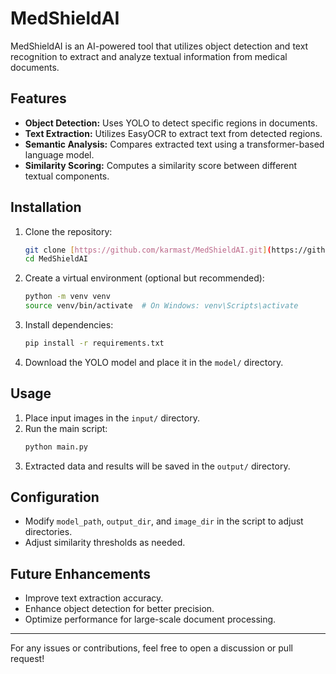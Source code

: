 # MedShieldAI
MedShieldAI is an AI-powered tool that utilizes object detection and text recognition to extract and analyze textual information from medical documents.


## Features
- **Object Detection:** Uses YOLO to detect specific regions in documents.
- **Text Extraction:** Utilizes EasyOCR to extract text from detected regions.
- **Semantic Analysis:** Compares extracted text using a transformer-based language model.
- **Similarity Scoring:** Computes a similarity score between different textual components.

## Installation

1. Clone the repository:
   ```sh
   git clone [https://github.com/karmast/MedShieldAI.git](https://github.com/Karmast/MedShieldAI.git)
   cd MedShieldAI
   ```
2. Create a virtual environment (optional but recommended):
   ```sh
   python -m venv venv
   source venv/bin/activate  # On Windows: venv\Scripts\activate
   ```
3. Install dependencies:
   ```sh
   pip install -r requirements.txt
   ```
4. Download the YOLO model and place it in the `model/` directory.

## Usage

1. Place input images in the `input/` directory.
2. Run the main script:
   ```sh
   python main.py
   ```
3. Extracted data and results will be saved in the `output/` directory.

## Configuration
- Modify `model_path`, `output_dir`, and `image_dir` in the script to adjust directories.
- Adjust similarity thresholds as needed.

## Future Enhancements
- Improve text extraction accuracy.
- Enhance object detection for better precision.
- Optimize performance for large-scale document processing.

---

For any issues or contributions, feel free to open a discussion or pull request!

